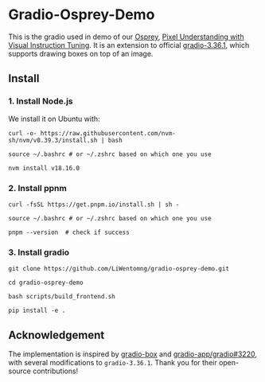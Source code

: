 # Gradio-Osprey-Demo

This is the gradio used in demo of our [Osprey](https://github.com/CircleRadon/Osprey), [Pixel Understanding with Visual Instruction Tuning](https://arxiv.org/abs/2312.10032). It is an extension to official [gradio-3.36.1](https://github.com/gradio-app/gradio), which supports drawing boxes on top of an image. 

## Install

### 1. Install Node.js

We install it on Ubuntu with:

```
curl -o- https://raw.githubusercontent.com/nvm-sh/nvm/v0.39.3/install.sh | bash

source ~/.bashrc # or ~/.zshrc based on which one you use

nvm install v18.16.0
```


### 2. Install ppnm

```
curl -fsSL https://get.pnpm.io/install.sh | sh -

source ~/.bashrc # or ~/.zshrc based on which one you use

pnpm --version  # check if success
```

### 3. Install gradio

```
git clone https://github.com/LiWentomng/gradio-osprey-demo.git

cd gradio-osprey-demo

bash scripts/build_frontend.sh

pip install -e .
```
## Acknowledgement

The implementation is inspired by [gradio-box](https://github.com/ShoufaChen/gradio-box) and [gradio-app/gradio#3220](https://github.com/gradio-app/gradio/pull/3220), with several modifications to `gradio-3.36.1`. Thank you for their open-source contributions!
